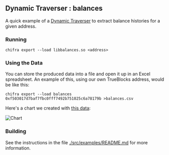 ## Dynamic Traverser : balances

A quick example of a [Dynamic Traverser](https://docs.trueblocks.io/blog/dynamic-traversers-for-trueblocks/) to extract balance histories for a given address.

### Running

```[shell]
chifra export --load libbalances.so <address>
```

### Using the Data

You can store the produced data into a file and open it up in an Excel spreadsheet. An example of this, using our own TrueBlocks address,
would be like this:

```[shell]
chifra export --load balances 0xf503017d7baf7fbc0fff7492b751025c6a78179b >balances.csv
```

Here's a chart we created with [this data](./data.tar.gz):

![Chart](./img/balances.png)

### Building

See the instructions in the file [./src/examples/README.md](../../README.md) for more information.
